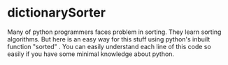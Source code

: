 # dictionarySorter
Many of python programmers faces problem in sorting. They learn sorting algorithms. But here is an easy way for this stuff using python's inbuilt function "sorted" .  You can easily understand each line of this code so easily if you have some minimal knowledge about python.
